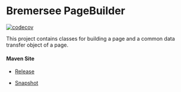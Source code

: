 # Bremersee PageBuilder

[![codecov](https://codecov.io/gh/bremersee/pagebuilder/branch/main/graph/badge.svg)](https://codecov.io/gh/bremersee/pagebuilder)

This project contains classes for building a page and a common data transfer object of a page.

#### Maven Site

- [Release](https://bremersee.github.io/pagebuilder/index.html)

- [Snapshot](https://nexus.bremersee.org/repository/maven-sites/pagebuilder/3.1.1-SNAPSHOT/index.html)
